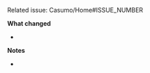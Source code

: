 Related issue: Casumo/Home#ISSUE_NUMBER

<!--A short description about the initial problem and how this solution will solve it. -->

**What changed**
<!-- Significant changes made by this PR. Useful to let reviewers know what to look out for -->
- 

**Notes**
<!-- Other remarks you would like to make -->
- 

<!--
REMINDERS!! 🦉 If this is your first PR please READ! 🦉

- 🏷 Add labels (most of the time you just need to pick one of each: `Priority`, `Type`, and `Status`)
- ☝️ Assign the PR to yourself
- 🏓 Tag anyone who you would like to participate in this PR
-->

<!-- Pull Request Guidelines: https://confluence.casumocave.com/display/XFE/Casumo+Frontend+Culture#CasumoFrontendCulture-PullRequests -->
